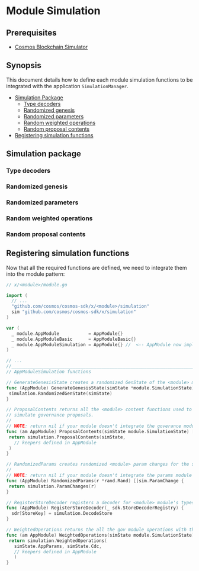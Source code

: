 # Module Simulation

## Prerequisites

* [Cosmos Blockchain Simulator](../concepts/using-the-sdk/simulation.md)
<!-- Application SimulationManager -->

## Synopsis

This document details how to define each module simulation functions to be
integrated with the application `SimulationManager`.

* [Simulation Package](#cli)
  * [Type decoders](#type-decoders)
  * [Randomized genesis](#randomized-genesis)
  * [Randomized parameters](#randomized-parameters)
  * [Random weighted operations](#random-weighted-operations)
  * [Random proposal contents](#random-proposal-contents)
* [Registering simulation functions](#registering-simulation-functions)

## Simulation package

### Type decoders

### Randomized genesis

### Randomized parameters

### Random weighted operations

### Random proposal contents

## Registering simulation functions

Now that all the required functions are defined, we need to integrate them into the module pattern:

```go
// x/<module>/module.go

import (
  // ...
  "github.com/cosmos/cosmos-sdk/x/<module>/simulation"
  sim "github.com/cosmos/cosmos-sdk/x/simulation"
)

var (
  _ module.AppModule           = AppModule{}
  _ module.AppModuleBasic      = AppModuleBasic{}
  _ module.AppModuleSimulation = AppModule{} //  <-- AppModule now implements the module.AppModuleSimulation interface
)

// ...
//____________________________________________________________________________
// AppModuleSimulation functions

// GenerateGenesisState creates a randomized GenState of the <module> module.
func (AppModule) GenerateGenesisState(simState *module.SimulationState) {
 simulation.RandomizedGenState(simState)
}

// ProposalContents returns all the <module> content functions used to
// simulate governance proposals.
//
// NOTE: return nil if your module doesn't integrate the goverance module
func (am AppModule) ProposalContents(simState module.SimulationState) []sim.WeightedProposalContent {
 return simulation.ProposalContents(simState,
   // keepers defined in AppModule
 )
}

// RandomizedParams creates randomized <module> param changes for the simulator.
//
// NOTE: return nil if your module doesn't integrate the params module
func (AppModule) RandomizedParams(r *rand.Rand) []sim.ParamChange {
 return simulation.ParamChanges(r)
}

// RegisterStoreDecoder registers a decoder for <module> module's types
func (AppModule) RegisterStoreDecoder(_ sdk.StoreDecoderRegistry) {
  sdr[StoreKey] = simulation.DecodeStore
}

// WeightedOperations returns the all the gov module operations with their respective weights.
func (am AppModule) WeightedOperations(simState module.SimulationState) []sim.WeightedOperation {
 return simulation.WeightedOperations(
   simState.AppParams, simState.Cdc,
   // keepers defined in AppModule
   )
}
```

